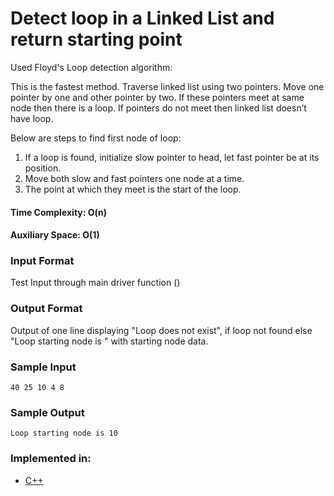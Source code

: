 # Detect loop in a Linked List and return starting point 
 Used Floyd's Loop detection algorithm:

 This is the fastest method. Traverse linked list using two pointers.  Move one pointer by one and other pointer by two.  If these pointers meet at same node then there is a loop.  If pointers do not meet then linked list doesn’t have loop.

Below are steps to find first node of loop:

1. If a loop is found, initialize slow pointer to head, let fast pointer be at its position.
2. Move both slow and fast pointers one node at a time.
3. The point at which they meet is the start of the loop.

#### Time Complexity: O(n)
#### Auxiliary Space: O(1)

### Input Format
Test Input through main driver function ()

### Output Format
Output of one line displaying "Loop does not exist", if loop not found
else "Loop starting node is " with starting node data.

### Sample Input
```
40 25 10 4 8 
```

### Sample Output
```
Loop starting node is 10
```
### Implemented in:
- [C++](detect_loop_in_linkedlist.cpp)
